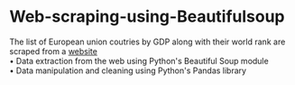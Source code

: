 # Web-scraping-using-Beautifulsoup

The list of European union coutries by GDP along with their world rank are scraped from a [website](http://statisticstimes.com/economy/european-union-countries-by-gdp.php)<br>
• Data extraction from the web using Python's Beautiful Soup module<br>
• Data manipulation and cleaning using Python's Pandas library
